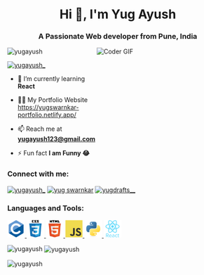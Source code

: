 <h1 align="center">Hi 👋, I'm Yug Ayush</h1>
<h3 align="center">A Passionate Web developer from Pune, India</h3>
<img alt="Coder GIF" align="right" height=200 width=300 src="https://miro.medium.com/max/1360/0*7Q3yvSIv_t0ioJ-Z.gif" />



<p align="left"> <img src="https://komarev.com/ghpvc/?username=yugayush&label=Profile%20views&color=0e75b6&style=flat" alt="yugayush" /> </p>

<p align="left"> <a href="https://twitter.com/yugayush_" target="blank"><img src="https://img.shields.io/twitter/follow/yugayush_?logo=twitter&style=for-the-badge" alt="yugayush_" /></a> </p>

- 🌱 I’m currently learning **React**

- 👨‍💻 My Portfolio Website https://yugswarnkar-portfolio.netlify.app/

- 📫 Reach me at **yugayush123@gmail.com**

- ⚡ Fun fact **I am Funny 😂**

<h3 align="left">Connect with me:</h3>
<p align="left">
<a href="https://twitter.com/yugayush_" target="blank"><img align="center" src="https://raw.githubusercontent.com/rahuldkjain/github-profile-readme-generator/master/src/images/icons/Social/twitter.svg" alt="yugayush_" height="30" width="40" /></a>
<a href="https://linkedin.com/in/yug swarnkar" target="blank"><img align="center" src="https://raw.githubusercontent.com/rahuldkjain/github-profile-readme-generator/master/src/images/icons/Social/linked-in-alt.svg" alt="yug swarnkar" height="30" width="40" /></a>
<a href="https://instagram.com/yugdrafts__" target="blank"><img align="center" src="https://raw.githubusercontent.com/rahuldkjain/github-profile-readme-generator/master/src/images/icons/Social/instagram.svg" alt="yugdrafts__" height="30" width="40" /></a>
</p>

<h3 align="left">Languages and Tools:</h3>
<p align="left"> <a href="https://www.cprogramming.com/" target="_blank" rel="noreferrer"> <img src="https://raw.githubusercontent.com/devicons/devicon/master/icons/c/c-original.svg" alt="c" width="40" height="40"/> </a> <a href="https://www.w3schools.com/css/" target="_blank" rel="noreferrer"> <img src="https://raw.githubusercontent.com/devicons/devicon/master/icons/css3/css3-original-wordmark.svg" alt="css3" width="40" height="40"/> </a> <a href="https://www.w3.org/html/" target="_blank" rel="noreferrer"> <img src="https://raw.githubusercontent.com/devicons/devicon/master/icons/html5/html5-original-wordmark.svg" alt="html5" width="40" height="40"/> </a> <a href="https://developer.mozilla.org/en-US/docs/Web/JavaScript" target="_blank" rel="noreferrer"> <img src="https://raw.githubusercontent.com/devicons/devicon/master/icons/javascript/javascript-original.svg" alt="javascript" width="40" height="40"/> </a> <a href="https://www.python.org" target="_blank" rel="noreferrer"> <img src="https://raw.githubusercontent.com/devicons/devicon/master/icons/python/python-original.svg" alt="python" width="40" height="40"/> </a> <a href="https://reactjs.org/" target="_blank" rel="noreferrer"> <img src="https://raw.githubusercontent.com/devicons/devicon/master/icons/react/react-original-wordmark.svg" alt="react" width="40" height="40"/> </a> </p>

<p><img align="left" src="https://github-readme-stats.vercel.app/api/top-langs?username=yugayush&show_icons=true&locale=en&layout=compact" alt="yugayush" /></p>

<p>&nbsp;<img align="center" src="https://github-readme-stats.vercel.app/api?username=yugayush&show_icons=true&locale=en" alt="yugayush" /></p>

<p><img align="center" src="https://github-readme-streak-stats.herokuapp.com/?user=yugayush&" alt="yugayush" /></p>
